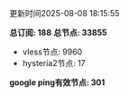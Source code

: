 更新时间2025-08-08 18:15:55

**总订阅: 188**
**总节点: 33855**
- vless节点: 9960
- hysteria2节点: 17

**google ping有效节点: 301**
